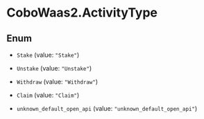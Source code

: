 # CoboWaas2.ActivityType

## Enum


* `Stake` (value: `"Stake"`)

* `Unstake` (value: `"Unstake"`)

* `Withdraw` (value: `"Withdraw"`)

* `Claim` (value: `"Claim"`)

* `unknown_default_open_api` (value: `"unknown_default_open_api"`)


